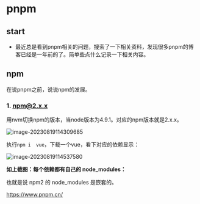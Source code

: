 # pnpm





## start

+ 最近总是看到pnpm相关的问题，搜索了一下相关资料，发现很多pnpm的博客已经是一年前的了。简单些点什么记录一下相关内容。





## npm

在说pnpm之前，说说npm的发展。



### 1.  npm@2.x.x

用nvm切换npm的版本，当node版本为4.9.1。对应的npm版本就是2.x.x。

![image-20230819114309685](/Users/tomato/Desktop/any/learn/online/docs/.vuepress/public/bookImages/2.pnmp/image-20230819114309685.png)





执行`npm i  vue`，下载一个vue，看下对应的依赖显示：

![image-20230819114537580](/Users/tomato/Desktop/any/learn/online/docs/.vuepress/public/bookImages/2.pnmp/image-20230819114537580.png)

**如上截图：每个依赖都有自己的 node_modules：**



也就是说 npm2 的 node_modules 是嵌套的。

https://www.pnpm.cn/